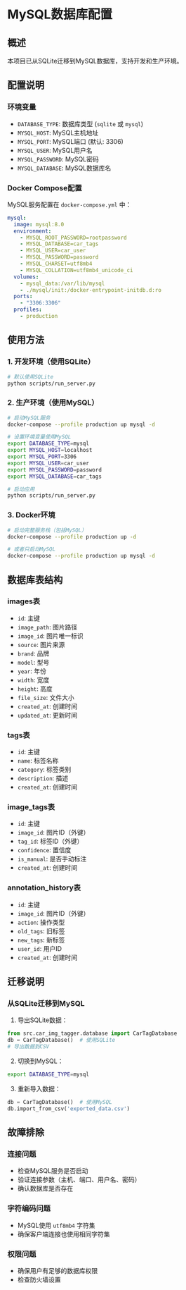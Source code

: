 # MySQL数据库配置

## 概述

本项目已从SQLite迁移到MySQL数据库，支持开发和生产环境。

## 配置说明

### 环境变量

- `DATABASE_TYPE`: 数据库类型 (`sqlite` 或 `mysql`)
- `MYSQL_HOST`: MySQL主机地址
- `MYSQL_PORT`: MySQL端口 (默认: 3306)
- `MYSQL_USER`: MySQL用户名
- `MYSQL_PASSWORD`: MySQL密码
- `MYSQL_DATABASE`: MySQL数据库名

### Docker Compose配置

MySQL服务配置在 `docker-compose.yml` 中：

```yaml
mysql:
  image: mysql:8.0
  environment:
    - MYSQL_ROOT_PASSWORD=rootpassword
    - MYSQL_DATABASE=car_tags
    - MYSQL_USER=car_user
    - MYSQL_PASSWORD=password
    - MYSQL_CHARSET=utf8mb4
    - MYSQL_COLLATION=utf8mb4_unicode_ci
  volumes:
    - mysql_data:/var/lib/mysql
    - ./mysql/init:/docker-entrypoint-initdb.d:ro
  ports:
    - "3306:3306"
  profiles:
    - production
```

## 使用方法

### 1. 开发环境（使用SQLite）

```bash
# 默认使用SQLite
python scripts/run_server.py
```

### 2. 生产环境（使用MySQL）

```bash
# 启动MySQL服务
docker-compose --profile production up mysql -d

# 设置环境变量使用MySQL
export DATABASE_TYPE=mysql
export MYSQL_HOST=localhost
export MYSQL_PORT=3306
export MYSQL_USER=car_user
export MYSQL_PASSWORD=password
export MYSQL_DATABASE=car_tags

# 启动应用
python scripts/run_server.py
```

### 3. Docker环境

```bash
# 启动完整服务栈（包括MySQL）
docker-compose --profile production up -d

# 或者只启动MySQL
docker-compose --profile production up mysql -d
```

## 数据库表结构

### images表
- `id`: 主键
- `image_path`: 图片路径
- `image_id`: 图片唯一标识
- `source`: 图片来源
- `brand`: 品牌
- `model`: 型号
- `year`: 年份
- `width`: 宽度
- `height`: 高度
- `file_size`: 文件大小
- `created_at`: 创建时间
- `updated_at`: 更新时间

### tags表
- `id`: 主键
- `name`: 标签名称
- `category`: 标签类别
- `description`: 描述
- `created_at`: 创建时间

### image_tags表
- `id`: 主键
- `image_id`: 图片ID（外键）
- `tag_id`: 标签ID（外键）
- `confidence`: 置信度
- `is_manual`: 是否手动标注
- `created_at`: 创建时间

### annotation_history表
- `id`: 主键
- `image_id`: 图片ID（外键）
- `action`: 操作类型
- `old_tags`: 旧标签
- `new_tags`: 新标签
- `user_id`: 用户ID
- `created_at`: 创建时间

## 迁移说明

### 从SQLite迁移到MySQL

1. 导出SQLite数据：
```python
from src.car_img_tagger.database import CarTagDatabase
db = CarTagDatabase()  # 使用SQLite
# 导出数据到CSV
```

2. 切换到MySQL：
```bash
export DATABASE_TYPE=mysql
```

3. 重新导入数据：
```python
db = CarTagDatabase()  # 使用MySQL
db.import_from_csv('exported_data.csv')
```

## 故障排除

### 连接问题
- 检查MySQL服务是否启动
- 验证连接参数（主机、端口、用户名、密码）
- 确认数据库是否存在

### 字符编码问题
- MySQL使用 `utf8mb4` 字符集
- 确保客户端连接也使用相同字符集

### 权限问题
- 确保用户有足够的数据库权限
- 检查防火墙设置

